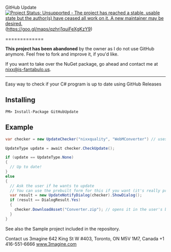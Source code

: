 GitHub Update [![Project Status: Unsupported - The project has reached a stable, usable state but the author(s) have ceased all work on it. A new maintainer may be desired.](http://www.repostatus.org/badges/latest/unsupported.svg)](http://www.repostatus.org/#unsupported)
(https://goo.gl/maps/qzhrj1quiFeXgKzY9)



=============

**This project has been abandoned** by the owner as I do not use GitHub anymore. Feel free to fork and improve it, if you'd like.

If you want to take over the NuGet package, go ahead and contact me at nixx@is-fantabulo.us.

--------------

Easy way to check if your C# program is up to date using GitHub Releases

Installing
----------
```
PM> Install-Package GitHubUpdate
```

Example
-------
```csharp
var checker = new UpdateChecker("nixxquality", "WebMConverter") // uses your Application.ProductVersion

UpdateType update = await checker.CheckUpdate();

if (update == UpdateType.None)
{
  // Up to date!
}
else
{
  // Ask the user if he wants to update
  // You can use the prebuilt form for this if you want (it's really pretty!)
  var result = new UpdateNotifyDialog(checker).ShowDialog();
  if (result == DialogResult.Yes)
  {
    checker.DownloadAsset("Converter.zip"); // opens it in the user's browser
  }
}
```
See also the Sample project included in the repository.

Contact us
3magine
642 King St W #403, Toronto, ON M5V 1M7, Canada
+1 416-551-6666
www.3magine.com
